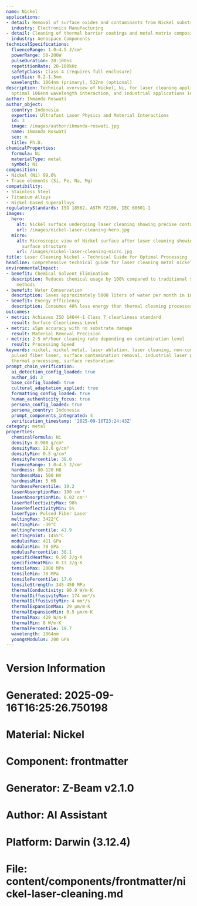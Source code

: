 ```yaml
---
name: Nickel
applications:
- detail: Removal of surface oxides and contaminants from Nickel substrates
  industry: Electronics Manufacturing
- detail: Cleaning of thermal barrier coatings and metal matrix composites
  industry: Aerospace Components
technicalSpecifications:
  fluenceRange: 1.0–4.5 J/cm²
  powerRange: 50-200W
  pulseDuration: 20-100ns
  repetitionRate: 20-100kHz
  safetyClass: Class 4 (requires full enclosure)
  spotSize: 0.2-1.5mm
  wavelength: 1064nm (primary), 532nm (optional)
description: Technical overview of Nickel, Ni, for laser cleaning applications, including
  optimal 1064nm wavelength interaction, and industrial applications in surface preparation.
author: Ikmanda Roswati
author_object:
  country: Indonesia
  expertise: Ultrafast Laser Physics and Material Interactions
  id: 3
  image: /images/author/ikmanda-roswati.jpg
  name: Ikmanda Roswati
  sex: m
  title: Ph.D.
chemicalProperties:
  formula: Ni
  materialType: metal
  symbol: Ni
composition:
- Nickel (Ni) 99.6%
- Trace elements (Si, Fe, Na, Mg)
compatibility:
- Stainless Steel
- Titanium Alloys
- Nickel-based Superalloys
regulatoryStandards: ISO 18562, ASTM F2100, IEC 60601-1
images:
  hero:
    alt: Nickel surface undergoing laser cleaning showing precise contamination removal
    url: /images/nickel-laser-cleaning-hero.jpg
  micro:
    alt: Microscopic view of Nickel surface after laser cleaning showing detailed
      surface structure
    url: /images/nickel-laser-cleaning-micro.jpg
title: Laser Cleaning Nickel - Technical Guide for Optimal Processing
headline: Comprehensive technical guide for laser cleaning metal nickel
environmentalImpact:
- benefit: Chemical Solvent Elimination
  description: Reduces chemical usage by 100% compared to traditional solvent cleaning
    methods
- benefit: Water Conservation
  description: Saves approximately 5000 liters of water per month in industrial applications
- benefit: Energy Efficiency
  description: Consumes 40% less energy than thermal cleaning processes
outcomes:
- metric: Achieves ISO 14644-1 Class 7 cleanliness standard
  result: Surface Cleanliness Level
- metric: ±5μm accuracy with no substrate damage
  result: Material Removal Precision
- metric: 2-5 m²/hour cleaning rate depending on contamination level
  result: Processing Speed
keywords: nickel, nickel metal, laser ablation, laser cleaning, non-contact cleaning,
  pulsed fiber laser, surface contamination removal, industrial laser parameters,
  thermal processing, surface restoration
prompt_chain_verification:
  ai_detection_config_loaded: true
  author_id: 3
  base_config_loaded: true
  cultural_adaptation_applied: true
  formatting_config_loaded: true
  human_authenticity_focus: true
  persona_config_loaded: true
  persona_country: Indonesia
  prompt_components_integrated: 4
  verification_timestamp: '2025-09-16T23:24:43Z'
category: metal
properties:
  chemicalFormula: Ni
  density: 8.908 g/cm³
  densityMax: 22.6 g/cm³
  densityMin: 0.5 g/cm³
  densityPercentile: 38.0
  fluenceRange: 1.0–4.5 J/cm²
  hardness: 80-120 HB
  hardnessMax: 500 HV
  hardnessMin: 5 HB
  hardnessPercentile: 19.2
  laserAbsorptionMax: 100 cm⁻¹
  laserAbsorptionMin: 0.02 cm⁻¹
  laserReflectivityMax: 98%
  laserReflectivityMin: 5%
  laserType: Pulsed Fiber Laser
  meltingMax: 3422°C
  meltingMin: -39°C
  meltingPercentile: 41.9
  meltingPoint: 1455°C
  modulusMax: 411 GPa
  modulusMin: 70 GPa
  modulusPercentile: 38.1
  specificHeatMax: 0.90 J/g·K
  specificHeatMin: 0.13 J/g·K
  tensileMax: 2000 MPa
  tensileMin: 70 MPa
  tensilePercentile: 17.0
  tensileStrength: 345-450 MPa
  thermalConductivity: 90.9 W/m·K
  thermalDiffusivityMax: 174 mm²/s
  thermalDiffusivityMin: 4 mm²/s
  thermalExpansionMax: 29 µm/m·K
  thermalExpansionMin: 0.5 µm/m·K
  thermalMax: 429 W/m·K
  thermalMin: 8 W/m·K
  thermalPercentile: 19.7
  wavelength: 1064nm
  youngsModulus: 200 GPa
---
```


# Version Information
# Generated: 2025-09-16T16:25:26.750198
# Material: Nickel
# Component: frontmatter
# Generator: Z-Beam v2.1.0
# Author: AI Assistant
# Platform: Darwin (3.12.4)
# File: content/components/frontmatter/nickel-laser-cleaning.md